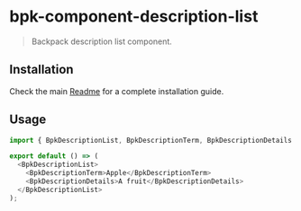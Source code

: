 # bpk-component-description-list

> Backpack description list component.

## Installation

Check the main [Readme](https://github.com/skyscanner/backpack#usage) for a complete installation guide.

## Usage

```js
import { BpkDescriptionList, BpkDescriptionTerm, BpkDescriptionDetails } from '@skyscanner/backpack-web/bpk-component-description-list';

export default () => (
  <BpkDescriptionList>
    <BpkDescriptionTerm>Apple</BpkDescriptionTerm>
    <BpkDescriptionDetails>A fruit</BpkDescriptionDetails>
  </BpkDescriptionList>
);
```